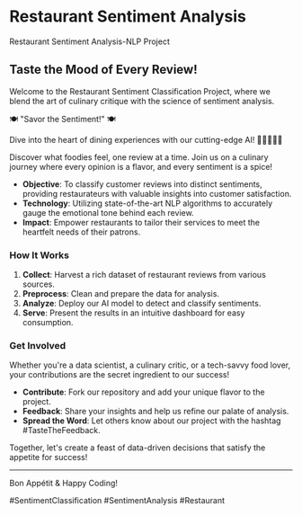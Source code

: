 # Restaurant Sentiment Analysis
 Restaurant Sentiment Analysis-NLP Project

## Taste the Mood of Every Review!

Welcome to the Restaurant Sentiment Classification Project, where we blend the art of culinary critique with the science of sentiment analysis.

 🍽️ "Savor the Sentiment!" 🍽️

Dive into the heart of dining experiences with our cutting-edge AI!
👩‍🍳🤖👨‍🍳

Discover what foodies feel, one review at a time.
Join us on a culinary journey where every opinion is a flavor,
and every sentiment is a spice!

- **Objective**: To classify customer reviews into distinct sentiments, providing restaurateurs with valuable insights into customer satisfaction.
- **Technology**: Utilizing state-of-the-art NLP algorithms to accurately gauge the emotional tone behind each review.
- **Impact**: Empower restaurants to tailor their services to meet the heartfelt needs of their patrons.

### How It Works

1. **Collect**: Harvest a rich dataset of restaurant reviews from various sources.
2. **Preprocess**: Clean and prepare the data for analysis.
3. **Analyze**: Deploy our AI model to detect and classify sentiments.
4. **Serve**: Present the results in an intuitive dashboard for easy consumption.

### Get Involved

Whether you're a data scientist, a culinary critic, or a tech-savvy food lover, your contributions are the secret ingredient to our success!

- **Contribute**: Fork our repository and add your unique flavor to the project.
- **Feedback**: Share your insights and help us refine our palate of analysis.
- **Spread the Word**: Let others know about our project with the hashtag #TasteTheFeedback.

Together, let's create a feast of data-driven decisions that satisfy the appetite for success!

---

Bon Appétit & Happy Coding!


#SentimentClassification #SentimentAnalysis #Restaurant
